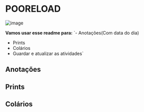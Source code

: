 # POORELOAD
![image](https://github.com/DanielCarvalhoS/POORELOAD/assets/162492997/8ba4e34f-7164-4abe-b02c-e584f2a2073c)

**Vamos usar esse readme para:**
`- Anotações(Com data do dia)
- Prints
- Colários
- Guardar e atualizar as atividades` 

## Anotações 

## Prints

## Colários
